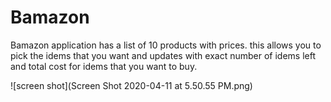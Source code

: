 # Bamazon

Bamazon application has a list of 10 products with prices. this allows you to pick the idems that you want and updates with exact number of idems left and total cost for idems that you want to buy. 

![screen shot](Screen Shot 2020-04-11 at 5.50.55 PM.png)